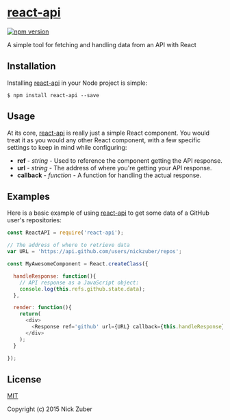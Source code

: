# [react-api](https://github.com/nickzuber/react-api)
[![npm version](https://badge.fury.io/js/react-api.svg)](https://badge.fury.io/js/react-api)

A simple tool for fetching and handling data from an API with React

## Installation

Installing [react-api](https://github.com/nickzuber/react-api) in your Node project is simple:

```
$ npm install react-api --save
```

## Usage

At its core, [react-api](https://github.com/nickzuber/react-api) is really just a simple React component. You would treat it as you would any other React component, with a few specific settings to keep in mind while configuring:

 - **ref** - *string* - Used to reference the component getting the API response.
 - **url** - *string* - The address of where you're getting your API response.
 - **callback** - *function* - A function for handling the actual response.

## Examples

Here is a basic example of using [react-api](https://github.com/nickzuber/react-api) to get some data of a GitHub user's repositories:

````javascript
const ReactAPI = require('react-api');

// The address of where to retrieve data
var URL = 'https://api.github.com/users/nickzuber/repos';

const MyAwesomeComponent = React.createClass({

  handleResponse: function(){
    // API response as a JavaScript object:
    console.log(this.refs.github.state.data);
  },

  render: function(){
    return(
      <div>
        <Response ref='github' url={URL} callback={this.handleResponse} />
      </div>
    );
  }

});

````

## License
[MIT](https://opensource.org/licenses/MIT)

Copyright (c) 2015 Nick Zuber
